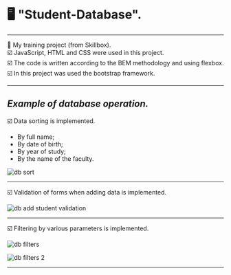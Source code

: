 # 🖥 "Student-Database".
---

📒 My training project (from Skillbox).  
☑️ JavaScript, HTML and CSS were used in this project.  
☑️ The code is written according to the BEM methodology and using flexbox.  
☑️ In this project was used the bootstrap framework.

---

## ___Example of database operation.___
☑️ Data sorting is implemented.
- By full name;
- By date of birth;
- By year of study;
- By the name of the faculty.

![db sort](https://user-images.githubusercontent.com/101246310/168010532-2139fb93-4015-43ba-8d85-0cfd00c46197.gif)

---

☑️ Validation of forms when adding data is implemented.

![db add student validation](https://user-images.githubusercontent.com/101246310/168011264-7b8b10bc-b38c-4c83-aad2-cff528cb438b.gif)

---

☑️ Filtering by various parameters is implemented.

![db filters](https://user-images.githubusercontent.com/101246310/168011552-665a8550-9037-4492-af31-2852117b90f7.gif)

![db filters 2](https://user-images.githubusercontent.com/101246310/168011580-089e1292-8129-47a8-a8a1-ad6e8a1c1bc6.gif)

---
